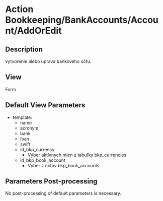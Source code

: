 # Action Bookkeeping/BankAccounts/Account/AddOrEdit

## Description

vytvorenie alebo uprava bankového účtu.

## View

Form

## Default View Parameters

* template:
  * name
  * acronym
  * bank
  * iban
  * swift
  * id_bkp_currency
    * Výber aktívnych mien z tabuľky bkp_currencies
  * id_bkp_book_account
    * Výber z účtov bkp_book_accounts

## Parameters Post-processing

No post-processing of default parameters is necessary.
